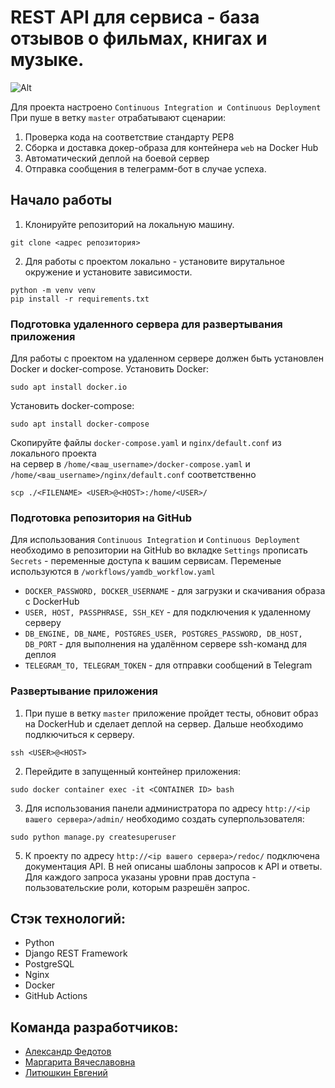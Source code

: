 # REST API для сервиса - база отзывов о фильмах, книгах и музыке.

![Alt](https://github.com/evgenlit/yamdb_final/actions/workflows/yamdb_workflow.yml/badge.svg 'Actions Status')

Для проекта настроено `Continuous Integration и Continuous Deployment`  
При пуше в ветку `master` отрабатывают сценарии:
1. Проверка кода на соответствие стандарту PEP8
2. Сборка и доставка докер-образа для контейнера `web` на Docker Hub
3. Автоматический деплой на боевой сервер
4. Отправка сообщения в телеграмм-бот в случае успеха.

## Начало работы

1. Клонируйте репозиторий на локальную машину.
```
git clone <адрес репозитория>
```
2. Для работы с проектом локально - установите вирутальное окружение и установите зависимости.
```
python -m venv venv
pip install -r requirements.txt 
```

### Подготовка удаленного сервера для развертывания приложения

Для работы с проектом на удаленном сервере должен быть установлен Docker и docker-compose.
Установить Docker:
```
sudo apt install docker.io
```
Установить docker-compose:
```
sudo apt install docker-compose
```
Скопируйте файлы `docker-compose.yaml` и `nginx/default.conf` из локального проекта  
на сервер в `/home/<ваш_username>/docker-compose.yaml` и `/home/<ваш_username>/nginx/default.conf` соответственно
```
scp ./<FILENAME> <USER>@<HOST>:/home/<USER>/
```

### Подготовка репозитория на GitHub

Для использования `Continuous Integration` и `Continuous Deployment` необходимо в репозитории на GitHub во вкладке `Settings` прописать `Secrets` - переменные доступа к вашим сервисам.
Переменые используются в `/workflows/yamdb_workflow.yaml`

* `DOCKER_PASSWORD, DOCKER_USERNAME` - для загрузки и скачивания образа с DockerHub 
* `USER, HOST, PASSPHRASE, SSH_KEY` - для подключения к удаленному серверу 
* `DB_ENGINE, DB_NAME, POSTGRES_USER, POSTGRES_PASSWORD, DB_HOST, DB_PORT` - для выполнения на удалённом сервере ssh-команд для деплоя
* `TELEGRAM_TO, TELEGRAM_TOKEN` - для отправки сообщений в Telegram

### Развертывание приложения

1. При пуше в ветку `master` приложение пройдет тесты, обновит образ на DockerHub и сделает деплой на сервер. Дальше необходимо подлкючиться к серверу.
```
ssh <USER>@<HOST>
```
2. Перейдите в запущенный контейнер приложения:
```
sudo docker container exec -it <CONTAINER ID> bash
```
3. Для использования панели администратора по адресу `http://<ip вашего сервера>/admin/` необходимо создать суперпользователя:
```
sudo python manage.py createsuperuser
```
5. К проекту по адресу `http://<ip вашего сервера>/redoc/` подключена документация API. В ней описаны шаблоны запросов к API и ответы. Для каждого запроса указаны уровни прав доступа - пользовательские роли, которым разрешён запрос.

## Стэк технологий:
- Python
- Django REST Framework
- PostgreSQL
- Nginx
- Docker
- GitHub Actions

## Команда разработчиков:
- [Александр Федотов](https://github.com/Aleksandr-Fedotov)
- [Маргарита Вячеславовна](https://github.com/Margarita-pyth)
- [Литюшкин Евгений](https://github.com/evgenlit)